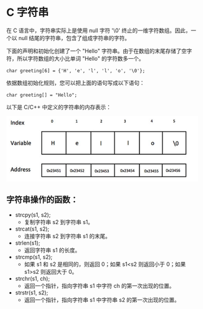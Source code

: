 # C 字符串

在 C 语言中，字符串实际上是使用 null 字符 '\0' 终止的一维字符数组。因此，一个以 null 结尾的字符串，包含了组成字符串的字符。

下面的声明和初始化创建了一个 "Hello" 字符串。由于在数组的末尾存储了空字符，所以字符数组的大小比单词 "Hello" 的字符数多一个。
```
char greeting[6] = {'H', 'e', 'l', 'l', 'o', '\0'};
```
依据数组初始化规则，您可以把上面的语句写成以下语句：
```
char greeting[] = "Hello";
```
以下是 C/C++ 中定义的字符串的内存表示：

![](../imgs/string_representation.jpg)

## 字符串操作的函数：


* strcpy(s1, s2);
    - 复制字符串 s2 到字符串 s1。
* strcat(s1, s2);
    - 连接字符串 s2 到字符串 s1 的末尾。
* strlen(s1);
    - 返回字符串 s1 的长度。
* strcmp(s1, s2);
    - 如果 s1 和 s2 是相同的，则返回 0；如果 s1<s2 则返回小于 0；如果 s1>s2 则返回大于 0。
* strchr(s1, ch);
    - 返回一个指针，指向字符串 s1 中字符 ch 的第一次出现的位置。
* strstr(s1, s2);
    - 返回一个指针，指向字符串 s1 中字符串 s2 的第一次出现的位置。